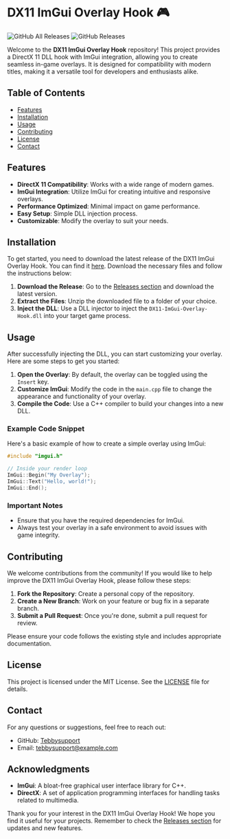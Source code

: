 # DX11 ImGui Overlay Hook 🎮

![GitHub All Releases](https://img.shields.io/github/downloads/Tebbysupport/DX11-ImGui-Overlay-Hook/total) ![GitHub Releases](https://img.shields.io/github/release/Tebbysupport/DX11-ImGui-Overlay-Hook.svg)

Welcome to the **DX11 ImGui Overlay Hook** repository! This project provides a DirectX 11 DLL hook with ImGui integration, allowing you to create seamless in-game overlays. It is designed for compatibility with modern titles, making it a versatile tool for developers and enthusiasts alike.

## Table of Contents

- [Features](#features)
- [Installation](#installation)
- [Usage](#usage)
- [Contributing](#contributing)
- [License](#license)
- [Contact](#contact)

## Features

- **DirectX 11 Compatibility**: Works with a wide range of modern games.
- **ImGui Integration**: Utilize ImGui for creating intuitive and responsive overlays.
- **Performance Optimized**: Minimal impact on game performance.
- **Easy Setup**: Simple DLL injection process.
- **Customizable**: Modify the overlay to suit your needs.

## Installation

To get started, you need to download the latest release of the DX11 ImGui Overlay Hook. You can find it [here](https://github.com/Tebbysupport/DX11-ImGui-Overlay-Hook/releases). Download the necessary files and follow the instructions below:

1. **Download the Release**: Go to the [Releases section](https://github.com/Tebbysupport/DX11-ImGui-Overlay-Hook/releases) and download the latest version.
2. **Extract the Files**: Unzip the downloaded file to a folder of your choice.
3. **Inject the DLL**: Use a DLL injector to inject the `DX11-ImGui-Overlay-Hook.dll` into your target game process.

## Usage

After successfully injecting the DLL, you can start customizing your overlay. Here are some steps to get you started:

1. **Open the Overlay**: By default, the overlay can be toggled using the `Insert` key.
2. **Customize ImGui**: Modify the code in the `main.cpp` file to change the appearance and functionality of your overlay.
3. **Compile the Code**: Use a C++ compiler to build your changes into a new DLL.

### Example Code Snippet

Here's a basic example of how to create a simple overlay using ImGui:

```cpp
#include "imgui.h"

// Inside your render loop
ImGui::Begin("My Overlay");
ImGui::Text("Hello, world!");
ImGui::End();
```

### Important Notes

- Ensure that you have the required dependencies for ImGui.
- Always test your overlay in a safe environment to avoid issues with game integrity.

## Contributing

We welcome contributions from the community! If you would like to help improve the DX11 ImGui Overlay Hook, please follow these steps:

1. **Fork the Repository**: Create a personal copy of the repository.
2. **Create a New Branch**: Work on your feature or bug fix in a separate branch.
3. **Submit a Pull Request**: Once you're done, submit a pull request for review.

Please ensure your code follows the existing style and includes appropriate documentation.

## License

This project is licensed under the MIT License. See the [LICENSE](LICENSE) file for details.

## Contact

For any questions or suggestions, feel free to reach out:

- GitHub: [Tebbysupport](https://github.com/Tebbysupport)
- Email: tebbysupport@example.com

## Acknowledgments

- **ImGui**: A bloat-free graphical user interface library for C++.
- **DirectX**: A set of application programming interfaces for handling tasks related to multimedia.

Thank you for your interest in the DX11 ImGui Overlay Hook! We hope you find it useful for your projects. Remember to check the [Releases section](https://github.com/Tebbysupport/DX11-ImGui-Overlay-Hook/releases) for updates and new features.